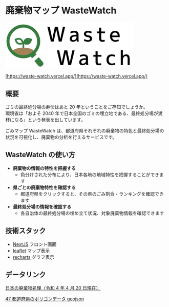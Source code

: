# 廃棄物マップ WasteWatch

<a href="https://waste-watch.vercel.app/"   target="_blank" rel="noopener noreferrer" aline="center">
<div aline="center">
<img src="./document/title_logo.png"  width="400">
</div>
</a>

[https://waste-watch.vercel.app/](https://waste-watch.vercel.app/)

## 概要

ゴミの最終処分場の寿命はあと 20 年ということをご存知でしょうか。  
環境省は「およそ 2040 年で日本全国のゴミの埋立地である、最終処分場が満杯になる」という発表を出しています。

ごみマップ WasteWatch は、都道府県それぞれの廃棄物の特色と最終処分場の状況を可視化し、廃棄物の分析を行えるサービスです。

## WasteWatch の使い方

- **廃棄物の情報の特性を把握する**
  - 色分けされた分布により、日本各地の地域特性を把握することができます
- **県ごとの廃棄物特性を確認する**
  - 都道府県をクリックすると、その県のごみ割合・ランキングを確認できます
- **最終処分場の情報を確認する**
  - 各自治体の最終処分場の埋め立て状況、対象廃棄物情報を確認できます

## 技術スタック

- [NextJS](https://nextjs.org/) フロント画面
- [leaflet](https://leafletjs.com/) マップ表示
- [recharts](https://recharts.org/en-US/) グラフ表示

## データリンク

[日本の廃棄物処理（令和 4 年 4 月 20 日現在）](https://www.env.go.jp/recycle/waste_tech/ippan/r2/index.html)

[47 都道府県のポリゴンデータ geojson](https://japonyol.net/editor/article/47-prefectures-geojson.html)
